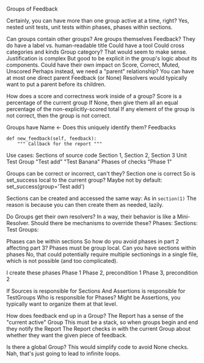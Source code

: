 
Groups of Feedback

Certainly, you can have more than one group active at a time, right?
    Yes, nested unit tests, unit tests within phases, phases within sections.
    

Can groups contain other groups?
    Are groups themselves Feedback?
        They do have a label vs. human-readable title
        Could have a tool
        Could cross categories and kinds
            Group category? That would seem to make sense.
        Justification is complex
            But good to be explicit in the group's logic about its components.
        Could have their own impact on Score, Correct, Muted, Unscored
    Perhaps instead, we need a "parent" relationship?
        You can have at most one direct parent Feedback (or None)
        Resolvers would typically want to put a parent before its children.

How does a score and correctness work inside of a group?
    Score is a percentage of the current group
        If None, then give them all an equal percentage of the non-explicitly-scored total
    If any element of the group is not correct, then the group is not correct.
        

Groups have
    Name <- Does this uniquely identify them?
    Feedbacks
    
    def new_feedback(self, feedback):
        """ Callback for the report """
    

Use cases:
    Sections of source code
        Section 1, Section 2, Section 3
    Unit Test Group
        "Test add"
        "Test Banana"
    Phases of checks
        "Phase 1"

Groups can be correct or incorrect, can't they?
    Section one is correct
        So is set_success local to the current group?
        Maybe not by default:
            set_success(group='Test add')

Sections can be created and accessed the same way:
    As in `section(1)`
    The reason is because you can then create them as needed, lazily.

Do Groups get their own resolvers?
    In a way, their behavior is like a Mini-Resolver.
    Should there be mechanisms to override these?
        Phases: 
        Sections: 
        Test Groups: 

Phases can be within sections
    So how do you avoid phases in part 2 affecting part 3?
        Phases must be group local.
Can you have sections within phases
    No, that could potentially require multiple sectionings in a single file, which is not possible (and too complicated).


I create these phases
    Phase 1
    Phase 2, precondition 1
    Phase 3, precondition 2


If Sources is responsible for Sections
And Assertions is responsible for TestGroups
Who is responsible for Phases?
    Might be Assertions, you typically want to organize them at that level.

How does feedback end up in a Group?
    The Report has a sense of the "current active" Group
        This must be a stack, so when groups begin and end they notify the Report
    The Report checks in with the current Group about whether they want the given piece of feedback.

Is there a global Group?
    This would simplify code to avoid None checks.
    Nah, that's just going to lead to infinite loops.
